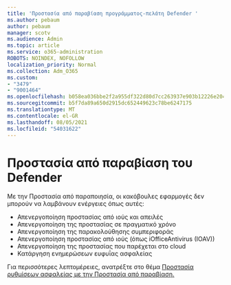 ```yaml
---
title: 'Προστασία από παραβίαση προγράμματος-πελάτη Defender '
ms.author: pebaum
author: pebaum
manager: scotv
ms.audience: Admin
ms.topic: article
ms.service: o365-administration
ROBOTS: NOINDEX, NOFOLLOW
localization_priority: Normal
ms.collection: Adm_O365
ms.custom:
- "3479"
- "9001464"
ms.openlocfilehash: b058ea036bbe2f2a955df322d80d7cc263937e903b12226e204b24432035f06e
ms.sourcegitcommit: b5f7da89a650d2915dc652449623c78be6247175
ms.translationtype: MT
ms.contentlocale: el-GR
ms.lasthandoff: 08/05/2021
ms.locfileid: "54031622"
---
```

# <a name="defender-tamper-protection"></a>Προστασία από παραβίαση του Defender 

Με την Προστασία από παραποιησία, οι κακόβουλες εφαρμογές δεν μπορούν να λαμβάνουν ενέργειες όπως αυτές:

- Απενεργοποίηση προστασίας από ιούς και απειλές
- Απενεργοποίηση της προστασίας σε πραγματικό χρόνο
- Απενεργοποίηση της παρακολούθησης συμπεριφοράς
- Απενεργοποίηση προστασίας από ιούς (όπως iOfficeAntivirus (IOAV))
- Απενεργοποίηση της προστασίας που παρέχεται στο cloud
- Κατάργηση ενημερώσεων ευφυΐας ασφαλείας

Για περισσότερες λεπτομέρειες, ανατρέξτε στο θέμα [Προστασία ρυθμίσεων ασφαλείας με την Προστασία από παραβίαση.](https://docs.microsoft.com/windows/security/threat-protection/windows-defender-antivirus/prevent-changes-to-security-settings-with-tamper-protection)